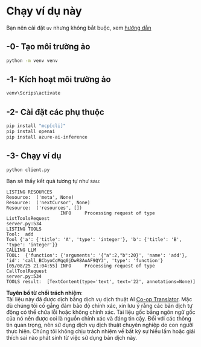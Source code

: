 <!--
CO_OP_TRANSLATOR_METADATA:
{
  "original_hash": "24531f2b6b0f7fa3839accf4dc10088a",
  "translation_date": "2025-07-13T19:16:55+00:00",
  "source_file": "03-GettingStarted/03-llm-client/solution/python/README.md",
  "language_code": "vi"
}
-->
# Chạy ví dụ này

Bạn nên cài đặt `uv` nhưng không bắt buộc, xem [hướng dẫn](https://docs.astral.sh/uv/#highlights)

## -0- Tạo môi trường ảo

```bash
python -m venv venv
```

## -1- Kích hoạt môi trường ảo

```bash
venv\Scrips\activate
```

## -2- Cài đặt các phụ thuộc

```bash
pip install "mcp[cli]"
pip install openai
pip install azure-ai-inference
```

## -3- Chạy ví dụ


```bash
python client.py
```

Bạn sẽ thấy kết quả tương tự như sau:

```text
LISTING RESOURCES
Resource:  ('meta', None)
Resource:  ('nextCursor', None)
Resource:  ('resources', [])
                    INFO     Processing request of type ListToolsRequest                                                                               server.py:534
LISTING TOOLS
Tool:  add
Tool {'a': {'title': 'A', 'type': 'integer'}, 'b': {'title': 'B', 'type': 'integer'}}
CALLING LLM
TOOL:  {'function': {'arguments': '{"a":2,"b":20}', 'name': 'add'}, 'id': 'call_BCbyoCcMgq0jDwR8AuAF9QY3', 'type': 'function'}
[05/08/25 21:04:55] INFO     Processing request of type CallToolRequest                                                                                server.py:534
TOOLS result:  [TextContent(type='text', text='22', annotations=None)]
```

**Tuyên bố từ chối trách nhiệm**:  
Tài liệu này đã được dịch bằng dịch vụ dịch thuật AI [Co-op Translator](https://github.com/Azure/co-op-translator). Mặc dù chúng tôi cố gắng đảm bảo độ chính xác, xin lưu ý rằng các bản dịch tự động có thể chứa lỗi hoặc không chính xác. Tài liệu gốc bằng ngôn ngữ gốc của nó nên được coi là nguồn chính xác và đáng tin cậy. Đối với các thông tin quan trọng, nên sử dụng dịch vụ dịch thuật chuyên nghiệp do con người thực hiện. Chúng tôi không chịu trách nhiệm về bất kỳ sự hiểu lầm hoặc giải thích sai nào phát sinh từ việc sử dụng bản dịch này.